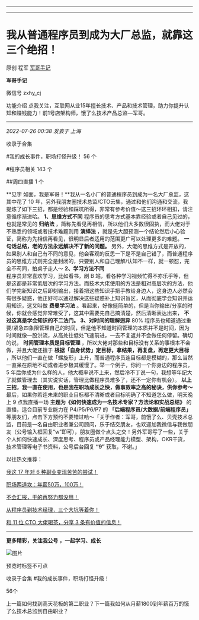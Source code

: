 ----------------------------------------
----------------------------------------
#  我从普通程序员到成为大厂总监，就靠这三个绝招！

原创 程军  [ 军哥手记 ](javascript:void\(0\);)

**军哥手记** ![]()

微信号 zxhy_cj

功能介绍 点我关注，互联网从业15年擅长技术、产品和技术管理，助力你提升认知和赚钱能力！前1号店架构师，饿了么技术产品总监—军哥。

____

_2022-07-26 00:38_ _发表于 上海_

收录于合集

#我的成长事件，职场打怪升级！ 56 个

#程序员相关 143 个

##周四直播 1 个

**见字 如面，我是军哥！**我从一名小厂的普通程序员到成为一名大厂总监，这其中花了 10
年，另外我朋友圈技术总监/CTO云集，通过和他们沟通和交流，我提炼了如下三招，都是经验和踩坑所得，非常有参考价值～这三招环环相扣，请注意循序渐进哈。
**1、思维方式不同** 程序员的思考方式基本靠经验或者自己见过的，也就是常见的 **归纳法**
，简称先看见再相信，所以他们大多数很固执，而大佬对于不熟悉的领域或者技术难题则用 **演绎法**
，就是先大胆预测一个结论然后小心验证，简称为先相信再看见，很明显后者适用的范围更广可以处理更多的难题。 **一句话总结，老的方法永远解决不了新的问题。**
另外，大佬的思维方式是开放的，如果别人和自己有不同的意见，他会客观的反思一下是不是自己错了，而普通程序员的思维方式则完全是封闭的，只要别人和自己理解/认知不一样，就一顿怼，完全不苟同，拍桌子走人～
**2、学习方法不同**  
程序员非常喜欢学习，比如看书，刷 B
站，看各种学习视频忙得不亦乐乎等，但是这都是非常低层次的学习方法。而技术大佬使用的方法是相对高层次的方法，他们学完新知识之后即刻输出，接着把这些知识手把手教给身边人，这身边人必然会有很多疑惑，他正好可以通过解决这些疑惑补上知识盲区，从而彻底学会知识并运用知识，这又叫做
**费曼学习法** 。看起来，好像挺简单的，但是当你输出/分享的时候，你就会感觉非常难受了，这其中需要先自己搞清楚，然后清晰表达出来，
**不过这真是学会知识的不二法门。** **3、对时间的理解迥异** 80%
程序员也知道通过重要/紧急四象限管理自己的时间，但是他不知道时间管理的本质并不是时间，因为时间就像一股洪流，从高处往低处飞速前进，一去不复返并不会做任何停留。确切的说，
**时间管理本质是目标管理** ，所以大佬对那些和目标没有关系的事根本不会做，并且大佬还擅于 **根据「自身优势」定目标，拿结果，再复盘，再定更大目标**
，所以他们一直在做「螺旋形」上升，而普通程序员连目标都是模糊的，那么当然一直呆在原地不动或者进步极其缓慢了。举一个例子，你问一个你身边的程序员， 5
年后你成为什么样的人，他大概率说不上来，然后冷不丁说一句，我想等年纪大了就做管理去（其实说实话，管理比做程序员难多了，还不一定你有机会）。
**以上三招，我一直在使用，也是我在职场成长之快，做事效率之高的秘诀，供你参考～**
最后，如果你若连未来的职业目标都不清晰或者目标明确了不知道怎么做，明天晚上 9 点我直播一场 **主题为《如何快速成为一名技术专家？方法论和实战总结》**
的直播，适合目前专业能力在 P4/P5/P6/P7 的 **「后端程序员/大数据/前端程序员」**
等朋友们，点击下方预约不要错过哈～「关于作者：军哥，前饿了么、贝壳技术总监，目前是一名自由职业者兼公司顾问，乐于结交朋友，也欢迎加我微信与我做朋友（公号输入框回复“w”即可），朋友圈做个点头之交！另外军哥写了一些，关于个人如何快速成长、深度思考、程序员或产品经理能力模型、架构，OKR干货，技术管理等电子书资料，公号后台回复
**“9”** 获取，不谢。」  

以往热文推荐：

[我这 17 年对 6
种副业变现苦苦的尝试！](http://mp.weixin.qq.com/s?__biz=MzA3MDU2MjM4Ng==&mid=2247496365&idx=1&sn=15607771a83344fa774c3041a9122a34&chksm=9f385590a84fdc86cc0e75f64b217f19a2bb199e70f47bd80635db226b478086b85910d86d91&scene=21#wechat_redirect)  

[职场两道坎：年薪50万，100万！](http://mp.weixin.qq.com/s?__biz=MzA3MDU2MjM4Ng==&mid=2247496325&idx=1&sn=e7af2e3641a2d738b7cda53496419f4a&chksm=9f3855b8a84fdcae2163059a149313cd4d46ea69aca52a6a4801c4c0cae971623c630adfafdf&scene=21#wechat_redirect)  

[不会汇报，干的再努力都没用！](http://mp.weixin.qq.com/s?__biz=MzA3MDU2MjM4Ng==&mid=2247496301&idx=1&sn=b025b1c1ed50630b6b9ccf7d13319a7f&chksm=9f385550a84fdc46f022e9f36183498092e0e61c002d91cac74cbba0bdd082db23a08509a9aa&scene=21#wechat_redirect)

[从程序员到技术经理，三个大坑等着你！](http://mp.weixin.qq.com/s?__biz=MzA3MDU2MjM4Ng==&mid=2247496191&idx=1&sn=319bcba3332e53e19297274c1df527b4&chksm=9f3856c2a84fdfd4fe33d0675236f413563295f547803a0355ea2c60f281db1467a310db00a0&scene=21#wechat_redirect)

[和 11 位 CTO 大佬喝茶，分享 3
条有价值的信息！](http://mp.weixin.qq.com/s?__biz=MzA3MDU2MjM4Ng==&mid=2247493485&idx=1&sn=f326187add0d56fcad53a8917702a49b&chksm=9f384050a84fc9466a5e526a261dc98d97631ad01dc9e213f9871f95eab190c7e7de52a50087&scene=21#wechat_redirect)

* * *

  

 **更多精彩，关注我公号** **，一起学习、成长**

![图片](https://mmbiz.qpic.cn/mmbiz_png/b96CibCt70iaajvl7fD4ZCicMcjhXMp1v6UibM134tIsO1j5yqHyNhh9arj090oAL7zGhRJRq6cFqFOlDZMleLl4pw/640?wx_fmt=png)

预览时标签不可点

收录于合集 #我的成长事件，职场打怪升级！

56个

上一篇如何找到高天花板的第二职业？下一篇我如何从月薪1800到年薪百万的饿了么技术总监到自由职业？

